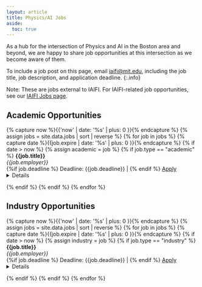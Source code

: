 ```yaml
---
layout: article
title: Physics/AI Jobs
aside:
  toc: true
---
```


As a hub for the intersection of Physics and AI in the Boston area and beyond, we are happy to share job opportunities at this intersection as we become aware of them. 

To include a job post on this page, email [iaifi@mit.edu](mailto:iaifi@mit.edu), including the job title, job description, and application deadline. 
{:.info}

Note: These are jobs external to IAIFI. For IAIFI-related job opportunities, see our [IAIFI Jobs page](\iaifi-jobs.html).


## Academic Opportunities
{% capture now %}{{'now' | date: '%s' | plus: 0 }}{% endcapture %}
{% assign jobs = site.data.jobs | sort | reverse %}
{% for job in jobs %}
  {% capture date %}{{job.expire | date: '%s' | plus: 0 }}{% endcapture %}
  {% if date > now %}
{% assign academic = job %}
{% if job.type == "academic" %}
**{{job.title}}** <br>
*{{job.employer}}* <br>
{%if job.deadline %} Deadline: {{job.deadline}} | {% endif %} [Apply]({{job.link}}) <br>
<div style = "position:relative; top:-1em;" >
<details>
<summary>Details</summary>
<em>{{job.details}}</em>
</details>
</div>
{% endif %}
{% endif %}
{% endfor %}

## Industry Opportunities

{% capture now %}{{'now' | date: '%s' | plus: 0 }}{% endcapture %}
{% assign jobs = site.data.jobs | sort | reverse %}
{% for job in jobs %}
  {% capture date %}{{job.expire | date: '%s' | plus: 0 }}{% endcapture %}
  {% if date > now %}
{% assign industry = job %}
{% if job.type == "industry" %}
**{{job.title}}** <br>
*{{job.employer}}* <br>
{%if job.deadline %} Deadline: {{job.deadline}} | {% endif %} [Apply]({{job.link}})
<div style = "position:relative; top:-1em;" >
<details>
<summary>Details</summary>
<em>{{job.details}}</em>
</details>
</div>
{% endif %}
{% endif %}
{% endfor %}
